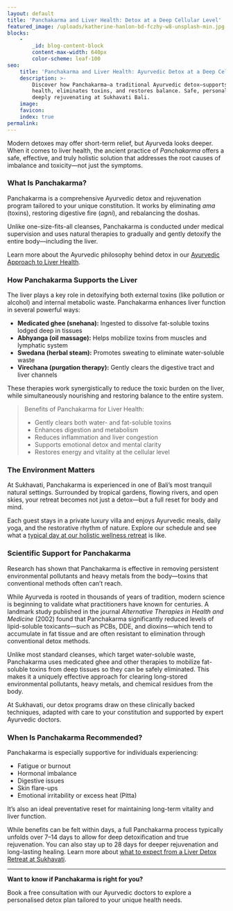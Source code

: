 ```yaml
---
layout: default
title: 'Panchakarma and Liver Health: Detox at a Deep Cellular Level'
featured_image: /uploads/katherine-hanlon-bd-fczhy-w8-unsplash-min.jpg
blocks:
    -
        _id: blog-content-block
        content-max-width: 640px
        color-scheme: leaf-100
seo:
    title: 'Panchakarma and Liver Health: Ayurvedic Detox at a Deep Cellular Level'
    description: >-
        Discover how Panchakarma—a traditional Ayurvedic detox—supports liver
        health, eliminates toxins, and restores balance. Safe, personalised, and
        deeply rejuvenating at Sukhavati Bali.
    image:
    favicon:
    index: true
permalink:
---
```

Modern detoxes may offer short-term relief, but Ayurveda looks deeper. When it comes to liver health, the ancient practice of *Panchakarma* offers a safe, effective, and truly holistic solution that addresses the root causes of imbalance and toxicity—not just the symptoms.

### What Is Panchakarma?

Panchakarma is a comprehensive Ayurvedic detox and rejuvenation program tailored to your unique constitution. It works by eliminating *ama* (toxins), restoring digestive fire (*agni*), and rebalancing the doshas.

Unlike one-size-fits-all cleanses, Panchakarma is conducted under medical supervision and uses natural therapies to gradually and gently detoxify the entire body—including the liver.

Learn more about the Ayurvedic philosophy behind detox in our [Ayurvedic Approach to Liver Health](/ayurvedic-approach-to-liver-health-a-natural-path-to-detox-and-balance).

### How Panchakarma Supports the Liver

The liver plays a key role in detoxifying both external toxins (like pollution or alcohol) and internal metabolic waste. Panchakarma enhances liver function in several powerful ways:

* **Medicated ghee (snehana):** Ingested to dissolve fat-soluble toxins lodged deep in tissues
* **Abhyanga (oil massage):** Helps mobilize toxins from muscles and lymphatic system
* **Swedana (herbal steam):** Promotes sweating to eliminate water-soluble waste
* **Virechana (purgation therapy):** Gently clears the digestive tract and liver channels

These therapies work synergistically to reduce the toxic burden on the liver, while simultaneously nourishing and restoring balance to the entire system.

> Benefits of Panchakarma for Liver Health:
>
> * Gently clears both water- and fat-soluble toxins
> * Enhances digestion and metabolism
> * Reduces inflammation and liver congestion
> * Supports emotional detox and mental clarity
> * Restores energy and vitality at the cellular level

### The Environment Matters

At Sukhavati, Panchakarma is experienced in one of Bali’s most tranquil natural settings. Surrounded by tropical gardens, flowing rivers, and open skies, your retreat becomes not just a detox—but a full reset for body and mind.

Each guest stays in a private luxury villa and enjoys Ayurvedic meals, daily yoga, and the restorative rhythm of nature. Explore our schedule and see what a [typical day at our holistic wellness retreat](/your-retreat-experience.html) is like.

### Scientific Support for Panchakarma

Research has shown that Panchakarma is effective in removing persistent environmental pollutants and heavy metals from the body—toxins that conventional methods often can’t reach.

While Ayurveda is rooted in thousands of years of tradition, modern science is beginning to validate what practitioners have known for centuries. A landmark study published in the journal *Alternative Therapies in Health and Medicine* (2002) found that Panchakarma significantly reduced levels of lipid-soluble toxicants—such as PCBs, DDE, and dioxins—which tend to accumulate in fat tissue and are often resistant to elimination through conventional detox methods.

Unlike most standard cleanses, which target water-soluble waste, Panchakarma uses medicated ghee and other therapies to mobilize fat-soluble toxins from deep tissues so they can be safely eliminated. This makes it a uniquely effective approach for clearing long-stored environmental pollutants, heavy metals, and chemical residues from the body.

At Sukhavati, our detox programs draw on these clinically backed techniques, adapted with care to your constitution and supported by expert Ayurvedic doctors.

### When Is Panchakarma Recommended?

Panchakarma is especially supportive for individuals experiencing:

* Fatigue or burnout
* Hormonal imbalance
* Digestive issues
* Skin flare-ups
* Emotional irritability or excess heat (Pitta)

It’s also an ideal preventative reset for maintaining long-term vitality and liver function.

While benefits can be felt within days, a full Panchakarma process typically unfolds over 7–14 days to allow for deep detoxification and true rejuvenation. You can also stay up to 28 days for deeper rejuvenation and long-lasting healing. Learn more about [what to expect from a Liver Detox Retreat at Sukhavati](/what-to-expect-from-a-liver-detox-retreat-at-sukhavati).

---

**Want to know if Panchakarma is right for you?**

Book a free consultation with our Ayurvedic doctors to explore a personalised detox plan tailored to your unique health needs.